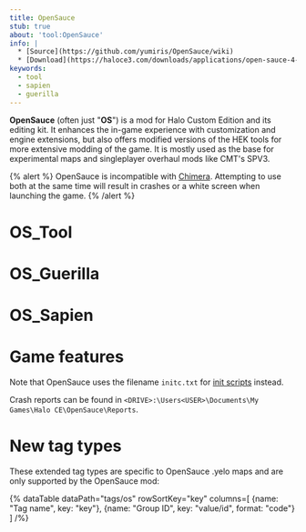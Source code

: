 ```yaml
---
title: OpenSauce
stub: true
about: 'tool:OpenSauce'
info: |
  * [Source](https://github.com/yumiris/OpenSauce/wiki)
  * [Download](https://haloce3.com/downloads/applications/open-sauce-4-0/)
keywords:
  - tool
  - sapien
  - guerilla
---
```

**OpenSauce** (often just "**OS**") is a mod for Halo Custom Edition and its editing kit. It enhances the in-game experience with customization and engine extensions, but also offers modified versions of the HEK tools for more extensive modding of the game. It is mostly used as the base for experimental maps and singleplayer overhaul mods like CMT's SPV3.

{% alert %}
OpenSauce is incompatible with [Chimera](~). Attempting to use both at the same time will result in crashes or a white screen when launching the game.
{% /alert %}

# OS_Tool

# OS_Guerilla

# OS_Sapien

# Game features
Note that OpenSauce uses the filename `initc.txt` for [init scripts](~arguments#init-txt) instead.

Crash reports can be found in `<DRIVE>:\Users<USER>\Documents\My Games\Halo CE\OpenSauce\Reports`.

# New tag types
These extended tag types are specific to OpenSauce .yelo maps and are only supported by the OpenSauce mod:

{% dataTable
  dataPath="tags/os"
  rowSortKey="key"
  columns=[
    {name: "Tag name", key: "key"},
    {name: "Group ID", key: "value/id", format: "code"}
  ]
/%}

